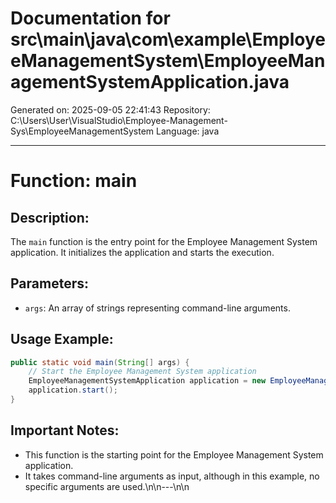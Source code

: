 # Documentation for src\main\java\com\example\EmployeeManagementSystem\EmployeeManagementSystemApplication.java

Generated on: 2025-09-05 22:41:43
Repository: C:\Users\User\VisualStudio\Employee-Management-Sys\EmployeeManagementSystem
Language: java

---

# Function: main

## Description:
The `main` function is the entry point for the Employee Management System application. It initializes the application and starts the execution.

## Parameters:
- `args`: An array of strings representing command-line arguments.

## Usage Example:
```java
public static void main(String[] args) {
    // Start the Employee Management System application
    EmployeeManagementSystemApplication application = new EmployeeManagementSystemApplication();
    application.start();
}
```

## Important Notes:
- This function is the starting point for the Employee Management System application.
- It takes command-line arguments as input, although in this example, no specific arguments are used.\n\n---\n\n